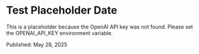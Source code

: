 # Test Placeholder Date

This is a placeholder because the OpenAI API key was not found. Please set the OPENAI_API_KEY environment variable.

Published: May 28, 2025
